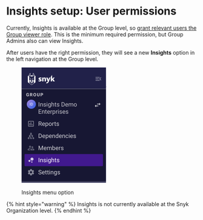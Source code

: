 # Insights setup: User permissions

Currently, Insights is available at the Group level, so [grant relevant users the Group viewer role](../../../snyk-admin/manage-permissions-and-roles/manage-member-roles.md#edit-a-role). This is the minimum required permission, but Group Admins also can view Insights.

After users have the right permission, they will see a new **Insights** option in the left navigation at the Group level.

<div align="left">

<figure><img src="../../../.gitbook/assets/Screenshot 2023-06-06 at 14.18.09.png" alt="Insights menu option" width="225"><figcaption><p>Insights menu option</p></figcaption></figure>

</div>

{% hint style="warning" %}
Insights is not currently available at the Snyk Organization level.
{% endhint %}

